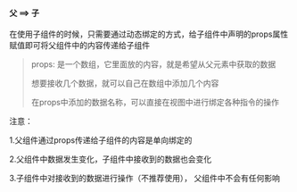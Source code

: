 #### 父 ==> 子

在使用子组件的时候，只需要通过动态绑定的方式，给子组件中声明的props属性赋值即可将父组件中的内容传递给子组件 

> props: 是一个数组，它里面放的内容，就是希望从父元素中获取的数据
>
> 想要接收几个数据，就可以自己在数组中添加几个内容
>
> 在props中添加的数据名称，可以直接在视图中进行绑定各种指令的操作

注意：

1.父组件通过props传递给子组件的内容是单向绑定的

2.父组件中数据发生变化，子组件中接收到的数据也会变化

3.子组件中对接收到的数据进行操作（不推荐使用）， 父组件中不会有任何影响